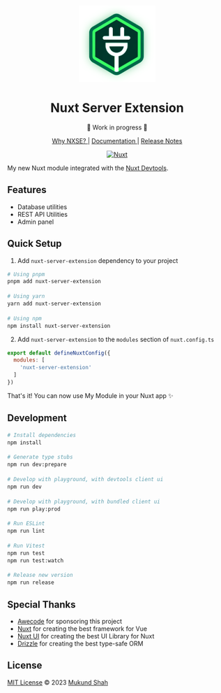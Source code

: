 <p align="center">
<img src="./docs/public/logo.png" height="175">
</p>

<h1 align="center">Nuxt Server Extension</h1>

<p align="center"> 🚧 Work in progress 🚧 </p>

<p align="center">
<a href="https://nxse.vercel.app"> Why NXSE? </a> |
<a href="https://nxse.vercel.app"> Documentation </a> |
<a href="https://nxse.vercel.app"> Release Notes </a>
</p>

<p align="center">
<!-- <a href="https://npmjs.com/package/@stylistic/eslint-plugin-js"><img src="https://img.shields.io/npm/v/@stylistic/eslint-plugin-js?style=flat&colorA=1B3C4A&colorB=32A9C3" alt="npm version"></a>
<a href="https://npmjs.com/package/@stylistic/eslint-plugin-js"><img src="https://img.shields.io/npm/dm/@stylistic/eslint-plugin-js?style=flat&colorA=1B3C4A&colorB=32A9C3" alt="npm downloads"></a>
<a href="https://app.codecov.io/gh/eslint-stylistic/eslint-stylistic"><img alt="Codecov" src="https://img.shields.io/codecov/c/github/eslint-stylistic/eslint-stylistic?token=B85J0E2I7I&style=flat&labelColor=1B3C4A&color=32A9C3&precision=1"></a> -->
<a href=""><img alt="Nuxt" src="https://img.shields.io/badge/Nuxt-18181B?logo=nuxt.js"></a>
</p>

My new Nuxt module integrated with the [Nuxt Devtools](https://github.com/nuxt/devtools).

## Features

<!-- Highlight some of the features your module provide here -->
- Database utilities
- REST API Utilities
- Admin panel

## Quick Setup

1. Add `nuxt-server-extension` dependency to your project

```bash
# Using pnpm
pnpm add nuxt-server-extension

# Using yarn
yarn add nuxt-server-extension

# Using npm
npm install nuxt-server-extension
```

2. Add `nuxt-server-extension` to the `modules` section of `nuxt.config.ts`

```js
export default defineNuxtConfig({
  modules: [
    'nuxt-server-extension'
  ]
})
```

That's it! You can now use My Module in your Nuxt app ✨

## Development

```bash
# Install dependencies
npm install

# Generate type stubs
npm run dev:prepare

# Develop with playground, with devtools client ui
npm run dev

# Develop with playground, with bundled client ui
npm run play:prod

# Run ESLint
npm run lint

# Run Vitest
npm run test
npm run test:watch

# Release new version
npm run release
```

## Special Thanks

- [Awecode](https://awecode.com) for sponsoring this project
- [Nuxt](https://nuxt.com) for creating the best framework for Vue
- [Nuxt UI](https://ui.nuxt.com) for creating the best UI Library for Nuxt
- [Drizzle](https://orm.drizzle.com) for creating the best type-safe ORM

## License

[MIT License](./LICENSE) © 2023 [Mukund Shah](https://github.com/mukundshah)

<!-- Badges -->
<!-- [npm-version-src]: https://img.shields.io/npm/v/nuxt-server-extension/latest.svg?style=flat&colorA=18181B&colorB=28CF8D
[npm-version-href]: https://npmjs.com/package/nuxt-server-extension

[npm-downloads-src]: https://img.shields.io/npm/dm/nuxt-server-extension.svg?style=flat&colorA=18181B&colorB=28CF8D
[npm-downloads-href]: https://npmjs.com/package/nuxt-server-extension

[license-src]: https://img.shields.io/npm/l/nuxt-server-extension.svg?style=flat&colorA=18181B&colorB=28CF8D
[license-href]: https://npmjs.com/package/nuxt-server-extension
-->
